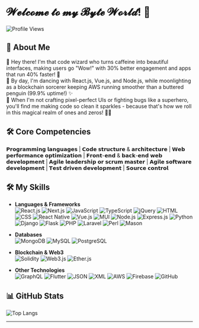 # 𝓦𝓮𝓵𝓬𝓸𝓶𝓮 𝓽𝓸 𝓶𝔂 𝓑𝔂𝓽𝓮 𝓦𝓸𝓻𝓵𝓭! 👋

![Profile Views](https://komarev.com/ghpvc/?username=ByteWorldArchitect&color=blue)

## 🚀 About Me

👋 Hey there! I'm that code wizard who turns caffeine into beautiful interfaces, making users go "Wow!" with 30% better engagement and apps that run 40% faster! 🚀<br/>
🎨 By day, I'm dancing with React.js, Vue.js, and Node.js, while moonlighting as a blockchain sorcerer keeping AWS running smoother than a buttered penguin (99.9% uptime!) ✨<br/>
🔮 When I'm not crafting pixel-perfect UIs or fighting bugs like a superhero, you'll find me making code so clean it sparkles - because that's how we roll in this magical realm of ones and zeros! 🦸‍♂️

## 🛠️ Core Competencies
𝗣𝗿𝗼𝗴𝗿𝗮𝗺𝗺𝗶𝗻𝗴 𝗹𝗮𝗻𝗴𝘂𝗮𝗴𝗲𝘀 | 𝗖𝗼𝗱𝗲 𝘀𝘁𝗿𝘂𝗰𝘁𝘂𝗿𝗲 & 𝗮𝗿𝗰𝗵𝗶𝘁𝗲𝗰𝘁𝘂𝗿𝗲 | 𝗪𝗲𝗯 𝗽𝗲𝗿𝗳𝗼𝗿𝗺𝗮𝗻𝗰𝗲 𝗼𝗽𝘁𝗶𝗺𝗶𝘇𝗮𝘁𝗶𝗼𝗻 | 𝗙𝗿𝗼𝗻𝘁-𝗲𝗻𝗱 & 𝗯𝗮𝗰𝗸-𝗲𝗻𝗱 𝘄𝗲𝗯 𝗱𝗲𝘃𝗲𝗹𝗼𝗽𝗺𝗲𝗻𝘁 | 𝗔𝗴𝗶𝗹𝗲 𝗹𝗲𝗮𝗱𝗲𝗿𝘀𝗵𝗶𝗽 𝗼𝗿 𝘀𝗰𝗿𝘂𝗺 𝗺𝗮𝘀𝘁𝗲𝗿 | 𝗔𝗴𝗶𝗹𝗲 𝘀𝗼𝗳𝘁𝘄𝗮𝗿𝗲 𝗱𝗲𝘃𝗲𝗹𝗼𝗽𝗺𝗲𝗻𝘁 | 𝗧𝗲𝘀𝘁 𝗱𝗿𝗶𝘃𝗲𝗻 𝗱𝗲𝘃𝗲𝗹𝗼𝗽𝗺𝗲𝗻𝘁 | 𝗦𝗼𝘂𝗿𝗰𝗲 𝗰𝗼𝗻𝘁𝗿𝗼𝗹

## 🛠️ My Skills

- **Languages & Frameworks**  
    ![React.js](https://img.shields.io/badge/React.js-61DAFB?style=for-the-badge&logo=react&logoColor=white)
    ![Next.js](https://img.shields.io/badge/Next.js-000000?style=for-the-badge&logo=next.js&logoColor=white)
    ![JavaScript](https://img.shields.io/badge/JavaScript-F7DF1E?style=for-the-badge&logo=javascript&logoColor=black)
    ![TypeScript](https://img.shields.io/badge/TypeScript-3178C6?style=for-the-badge&logo=typescript&logoColor=white)
    ![jQuery](https://img.shields.io/badge/jQuery-0769AD?style=for-the-badge&logo=jquery&logoColor=white)
    ![HTML](https://img.shields.io/badge/HTML-E34F26?style=for-the-badge&logo=html5&logoColor=white)
    ![CSS](https://img.shields.io/badge/CSS-1572B6?style=for-the-badge&logo=css3&logoColor=white)
    ![React Native](https://img.shields.io/badge/React_Native-61DAFB?style=for-the-badge&logo=react&logoColor=white)
    ![Vue.js](https://img.shields.io/badge/Vue.js-4FC08D?style=for-the-badge&logo=vue.js&logoColor=white)
    ![MUI](https://img.shields.io/badge/MUI-007FFF?style=for-the-badge&logo=mui&logoColor=white)
    ![Node.js](https://img.shields.io/badge/Node.js-339933?style=for-the-badge&logo=node.js&logoColor=white)
    ![Express.js](https://img.shields.io/badge/Express.js-000000?style=for-the-badge&logo=express&logoColor=white)
    ![Python](https://img.shields.io/badge/Python-3776AB?style=for-the-badge&logo=python&logoColor=white)
    ![Django](https://img.shields.io/badge/Django-092E20?style=for-the-badge&logo=django&logoColor=white)
    ![Flask](https://img.shields.io/badge/Flask-000000?style=for-the-badge&logo=flask&logoColor=white)
    ![PHP](https://img.shields.io/badge/PHP-777BB4?style=for-the-badge&logo=php&logoColor=white)
    ![Laravel](https://img.shields.io/badge/Laravel-FF2D20?style=for-the-badge&logo=laravel&logoColor=white)
    ![Perl](https://img.shields.io/badge/Perl-39457E?style=for-the-badge&logo=perl&logoColor=white)
    ![Mason](https://img.shields.io/badge/Mason-39457E?style=for-the-badge&logo=perl&logoColor=white)
    
- **Databases**  
    ![MongoDB](https://img.shields.io/badge/MongoDB-47A248?style=for-the-badge&logo=mongodb&logoColor=white)
    ![MySQL](https://img.shields.io/badge/MySQL-4479A1?style=for-the-badge&logo=mysql&logoColor=white)
    ![PostgreSQL](https://img.shields.io/badge/PostgreSQL-336791?style=for-the-badge&logo=postgresql&logoColor=white)

- **Blockchain & Web3**  
    ![Solidity](https://img.shields.io/badge/Solidity-363636?style=for-the-badge&logo=solidity&logoColor=white)
    ![Web3.js](https://img.shields.io/badge/Web3.js-F16822?style=for-the-badge&logo=web3.js&logoColor=white)
    ![Ether.js](https://img.shields.io/badge/Ether.js-3C3C3D?style=for-the-badge&logo=ethereum&logoColor=white)

- **Other Technologies**  
    ![GraphQL](https://img.shields.io/badge/GraphQL-E10098?style=for-the-badge&logo=graphql&logoColor=white)
    ![Flutter](https://img.shields.io/badge/Flutter-02569B?style=for-the-badge&logo=flutter&logoColor=white)
    ![JSON](https://img.shields.io/badge/JSON-000000?style=for-the-badge&logo=json&logoColor=white)
    ![XML](https://img.shields.io/badge/XML-8A2BE2?style=for-the-badge&logo=xml&logoColor=white)
    ![AWS](https://img.shields.io/badge/AWS-232F3E?style=for-the-badge&logo=amazon-aws&logoColor=white)
    ![Firebase](https://img.shields.io/badge/Firebase-FFCA28?style=for-the-badge&logo=firebase&logoColor=black)
    ![GitHub](https://img.shields.io/badge/GitHub-181717?style=for-the-badge&logo=github&logoColor=white)

## 📊 GitHub Stats

![Top Langs](https://github-readme-stats.vercel.app/api/top-langs/?username=ByteWorldArchitect&layout=compact&theme=radical)

---
